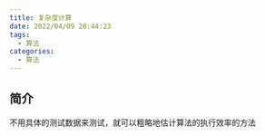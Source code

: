 ```yaml
---
title: 复杂度计算
date: 2022/04/09 20:44:23
tags:
  - 算法
categories:
  - 算法
---
```


## 简介
不用具体的测试数据来测试，就可以粗略地估计算法的执行效率的方法

<!-- more -->